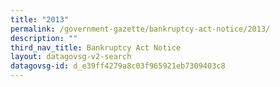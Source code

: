 ```yaml
---
title: "2013"
permalink: /government-gazette/bankruptcy-act-notice/2013/
description: ""
third_nav_title: Bankruptcy Act Notice
layout: datagovsg-v2-search
datagovsg-id: d_e39ff4279a8c03f965921eb7309403c8
---
```

